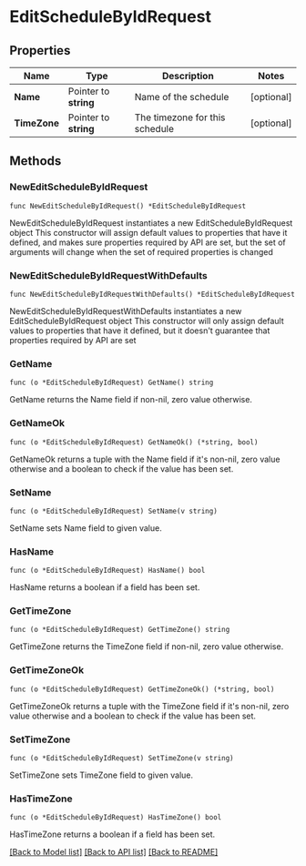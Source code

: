 # EditScheduleByIdRequest

## Properties

Name | Type | Description | Notes
------------ | ------------- | ------------- | -------------
**Name** | Pointer to **string** | Name of the schedule | [optional] 
**TimeZone** | Pointer to **string** | The timezone for this schedule | [optional] 

## Methods

### NewEditScheduleByIdRequest

`func NewEditScheduleByIdRequest() *EditScheduleByIdRequest`

NewEditScheduleByIdRequest instantiates a new EditScheduleByIdRequest object
This constructor will assign default values to properties that have it defined,
and makes sure properties required by API are set, but the set of arguments
will change when the set of required properties is changed

### NewEditScheduleByIdRequestWithDefaults

`func NewEditScheduleByIdRequestWithDefaults() *EditScheduleByIdRequest`

NewEditScheduleByIdRequestWithDefaults instantiates a new EditScheduleByIdRequest object
This constructor will only assign default values to properties that have it defined,
but it doesn't guarantee that properties required by API are set

### GetName

`func (o *EditScheduleByIdRequest) GetName() string`

GetName returns the Name field if non-nil, zero value otherwise.

### GetNameOk

`func (o *EditScheduleByIdRequest) GetNameOk() (*string, bool)`

GetNameOk returns a tuple with the Name field if it's non-nil, zero value otherwise
and a boolean to check if the value has been set.

### SetName

`func (o *EditScheduleByIdRequest) SetName(v string)`

SetName sets Name field to given value.

### HasName

`func (o *EditScheduleByIdRequest) HasName() bool`

HasName returns a boolean if a field has been set.

### GetTimeZone

`func (o *EditScheduleByIdRequest) GetTimeZone() string`

GetTimeZone returns the TimeZone field if non-nil, zero value otherwise.

### GetTimeZoneOk

`func (o *EditScheduleByIdRequest) GetTimeZoneOk() (*string, bool)`

GetTimeZoneOk returns a tuple with the TimeZone field if it's non-nil, zero value otherwise
and a boolean to check if the value has been set.

### SetTimeZone

`func (o *EditScheduleByIdRequest) SetTimeZone(v string)`

SetTimeZone sets TimeZone field to given value.

### HasTimeZone

`func (o *EditScheduleByIdRequest) HasTimeZone() bool`

HasTimeZone returns a boolean if a field has been set.


[[Back to Model list]](../README.md#documentation-for-models) [[Back to API list]](../README.md#documentation-for-api-endpoints) [[Back to README]](../README.md)


